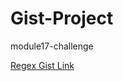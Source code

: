 # Gist-Project
module17-challenge

[Regex Gist Link](https://gist.github.com/prappleman/82055efe1ec3b161a5eab0a232f824d7)


